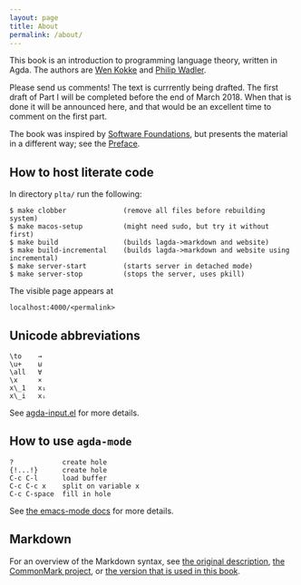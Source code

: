 ```yaml
---
layout: page
title: About
permalink: /about/
---
```


This book is an introduction to programming language theory, written in Agda.  The authors are [Wen Kokke](twitter.com/wenkokke) and [Philip Wadler](https://softwarefoundations.cis.upenn.edu/).

Please send us comments!  The text is currrently being drafted. The first draft of Part I will be completed before the end of March 2018. When that is done it will be announced here, and that would be an excellent time to comment on the first part.

The book was inspired by [Software Foundations](softwarefoundations.cis.upenn.edu), but presents the material in a different way; see the [Preface](Preface).

## How to host literate code

In directory `plta/` run the following:

    $ make clobber              (remove all files before rebuilding system)
    $ make macos-setup          (might need sudo, but try it without first)
    $ make build                (builds lagda->markdown and website)
    $ make build-incremental    (builds lagda->markdown and website using incremental)
    $ make server-start         (starts server in detached mode)
    $ make server-stop          (stops the server, uses pkill)

The visible page appears at

    localhost:4000/<permalink>

## Unicode abbreviations


    \to    →
    \u+    ⊎
    \all   ∀
    \x     ×
    x\_1   x₁
    x\_i   xᵢ

See [agda-input.el](https://github.com/agda/agda/blob/master/src/data/emacs-mode/agda-input.el#L194) for more details.

## How to use `agda-mode`

    ?            create hole
    {!...!}      create hole
    C-c C-l      load buffer
    C-c C-c x    split on variable x 
    C-c C-space  fill in hole

See [the emacs-mode docs]( http://agda.readthedocs.io/en/latest/tools/emacs-mode.html) for more details.

## Markdown

For an overview of the Markdown syntax, see [the original description](daringfireball.net/projects/markdown/syntax), [the CommonMark project](spec.commonmark.org/0.28/), or [the version that is used in this book](kramdown.gettalong.org/syntax.html).


